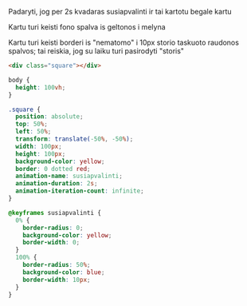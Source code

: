Padaryti, jog per 2s kvadaras susiapvalinti ir tai kartotu begale kartu

Kartu turi keisti fono spalva is geltonos i melyna

Kartu turi keisti borderi is "nematomo" i 10px storio taskuoto raudonos spalvos; tai reiskia, jog su laiku turi pasirodyti "storis"

```html
<div class="square"></div>
```

```css
body {
  height: 100vh;
}

.square {
  position: absolute;
  top: 50%;
  left: 50%;
  transform: translate(-50%, -50%);
  width: 100px;
  height: 100px;
  background-color: yellow;
  border: 0 dotted red;
  animation-name: susiapvalinti;
  animation-duration: 2s;
  animation-iteration-count: infinite;
}

@keyframes susiapvalinti {
  0% {
    border-radius: 0;
    background-color: yellow;
    border-width: 0;
  }
  100% {
    border-radius: 50%;
    background-color: blue;
    border-width: 10px;
  }
}
```
